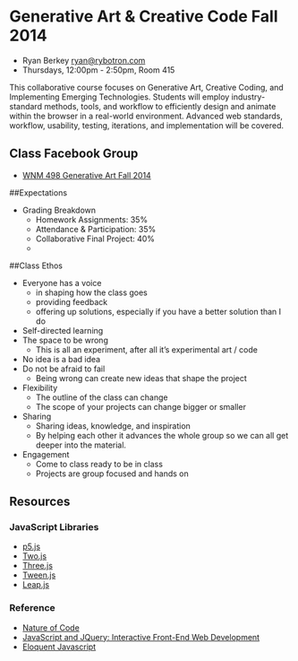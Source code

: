 Generative Art & Creative Code Fall 2014 
========================================
* Ryan Berkey [ryan@rybotron.com](mailto:ryan@rybotron.com)
* Thursdays, 12:00pm - 2:50pm, Room 415

This collaborative course focuses on Generative Art, Creative Coding, and Implementing Emerging Technologies. Students will employ industry-standard methods, tools, and workflow to efficiently design and animate within the browser in a real-world environment. Advanced web standards, workflow, usability, testing, iterations, and implementation will be covered. 

## Class Facebook Group
* [WNM 498 Generative Art Fall 2014](https://www.facebook.com/groups/707648742623505/)

##Expectations
* Grading Breakdown
  * Homework Assignments: 35%
  * Attendance & Participation: 35%
  * Collaborative Final Project: 40%
  * 
  
##Class Ethos

* Everyone has a voice
  * in shaping how the class goes
  * providing feedback
  * offering up solutions, especially if you have a better solution than I do
* Self-directed learning
* The space to be wrong
  * This is all an experiment, after all it’s experimental art / code
* No idea is a bad idea
* Do not be afraid to fail
  * Being wrong can create new ideas that shape the project
* Flexibility
  * The outline of the class can change
  * The scope of your projects can change bigger or smaller
* Sharing
  * Sharing ideas, knowledge, and inspiration
  * By helping each other it advances the whole group so we can all get deeper into the material.
* Engagement
  * Come to class ready to be in class
  * Projects are group focused and hands on


Resources
---------
### JavaScript Libraries
* [p5.js](http://p5js.org/)
* [Two.js](http://jonobr1.github.io/two.js/)
* [Three.js](http://threejs.org/)
* [Tween.js](https://github.com/sole/tween.js/)
* [Leap.js](https://developer.leapmotion.com/leapjs/welcome)

### Reference
* [Nature of Code](http://natureofcode.com/)
* [JavaScript and JQuery: Interactive Front-End Web Development](http://javascriptbook.com/)
* [Eloquent Javascript](http://eloquentjavascript.net/)
